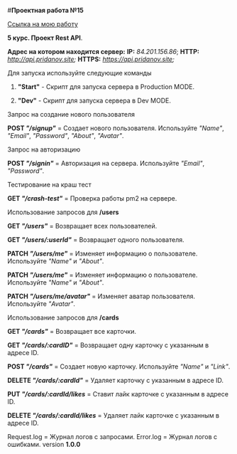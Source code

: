 #**Проектная работа №15**


[Ссылка на мою работу](https://ppridanov.github.io/sprint15 "Проектная работа №15")


**5 курс. Проект Rest API**.


**Адрес на котором находится сервер:**
**IP:** *84.201.156.86*;
**HTTP:** *http://api.pridanov.site;*
**HTTPS:** *https://api.pridanov.site;*



Для запуска используйте следующие команды
1. **"Start"** - Скрипт для запуска сервера в Production MODE.

2. **"Dev"** - Скрипт для запуска сервера в Dev MODE.


Запрос на создание нового пользователя


**POST *"/signup"*** = Создает нового пользователя. Используйте *"Name"*, *"Email"*, *"Password"*, *"About"*, *"Avatar"*.



Запрос на авторизацию


**POST *"/signin"*** = Авторизация на сервера. Используйте *"Email"*, *"Password"*.



Тестирование на краш тест


**GET *"/crash-test"*** = Проверка работы pm2 на сервере.



Использование запросов для **/users**


**GET *"/users"*** = Возвращает всех пользователей.

**GET *"/users/:userId"*** = Возвращает одного пользователя.

**PATCH *"/users/me"*** = Изменяет информацию о пользователе. Используйте *"Name"* и *"About"*.

**PATCH *"/users/me"*** = Изменяет информацию о пользователе. Используйте *"Name"* и *"About"*.

**PATCH *"/users/me/avatar"*** = Изменяет аватар пользователя. Используйте *"Avatar"*.



Использование запросов для **/cards**


**GET *"/cards"*** = Возвращает все карточки.

**GET *"/cards/:cardID"*** = Возвращает одну карточку с указанным в адресе ID.

**POST *"/cards"*** = Создает новую карточку. Используйте *"Name"* и *"Link"*.

**DELETE *"/cards/:cardId"*** = Удаляет карточку с указанным в адресе ID.

**PUT *"/cards/:cardId/likes*** = Ставит лайк карточке с указанным в адресе ID.

**DELETE *"/cards/:cardId/likes*** =  Удаляет лайк карточке с указанным в адресе ID.


Request.log = Журнал логов с запросами.
Error.log = Журнал логов с ошибками.
version **1.0.0**

